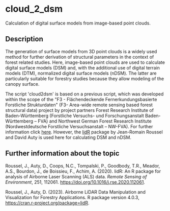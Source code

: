 # cloud_2_dsm
Calculation of digital surface models from image-based point clouds.

## Description

The generation of surface models from 3D point clouds is a widely used method for further derivation of structural parameters in the context of forest related studies. Here, image-based point clouds are used to calculate digital surface models (DSM) and, with the additional use of digital terrain models (DTM), normalized digital surface models (nDSM). The latter are particularly suitable for forestry studies because they allow modeling of the canopy surface.

The script 'cloud2dsm' is based on a previous script, which was developed within the scope of the "F3 - Flächendeckende Fernerkundungsbasierte Forstliche Strukturdaten" (F3- Area-wide remote sensing based forest structural data) project by project partners Forest Research Institute of Baden-Württemberg (Forstliche Versuchs- und Forschungsanstalt Baden-Württemberg – FVA) and Northwest German Forest Research Institute (Nordwestdeutsche Forstliche Versuchsanstalt – NW-FVA). For further information click [here](https://www.waldwissen.net/de/technik-und-planung/waldinventur/f3-fernerkundungsbasierte-walddaten). However, the [lidR](https://github.com/r-lidar/lidR) package by Jean-Romain Roussel and David Auty is used here for calculating DSM and nDSM.

## Further information about the topic

Roussel, J., Auty, D., Coops, N.C., Tompalski, P., Goodbody, T.R., Meador, A.S., Bourdon, J., de Boissieu, F., Achim, A. (2020). lidR: An R package for analysis of Airborne Laser Scanning (ALS) data. *Remote Sensing of Environment*, 251, 112061. <https://doi.org/10.1016/j.rse.2020.112061>.

Roussel, J., Auty, D. (2023). Airborne LiDAR Data Manipulation and Visualization for Forestry Applications. R package version 4.0.3, https://cran.r-project.org/package=lidR. 
